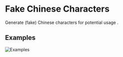 # Fake Chinese Characters
Generate (fake) Chinese characters for potential usage .

##  Examples

![Examples](fakeexamples.jpg)



